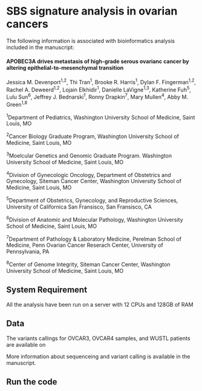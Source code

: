 # SBS signature analysis in ovarian cancers 
The following information is associated with bioinformatics analysis included in the manuscript: 
#### APOBEC3A drives metastasis of high-grade serous ovarianc cancer by altering epithelial-to-mesenchymal transition
Jessica M. Devenport<sup>1,2</sup>, Thi Tran<sup>1</sup>, Brooke R. Harris<sup>1</sup>, Dylan F. Fingerman<sup>1,2</sup>, Rachel A. Deweerd<sup>1,2</sup>, 
Lojain Elkhidir<sup>1</sup>, Danielle LaVigne<sup>1,3</sup>, Katherine Fuh<sup>5</sup>, Lulu Sun<sup>6</sup>, Jeffrey J. Bednarski<sup>1</sup>, 
Ronny Drapkin<sup>7</sup>, Mary Mullen<sup>4</sup>, Abby M. Green<sup>1,8</sup>

<sup>1</sup>Department of Pediatrics, Washington University School of Medicine, Saint Louis, MO

<sup>2</sup>Cancer Biology Graduate Program, Washington University School of Medicine, Saint Louis, MO

<sup>3</sup>Moelcular Genetics and Genomic Graduate Program. Washington University School of Medicine, Saint Louis, MO

<sup>4</sup>Division of Gynecologic Oncology, Department of Obstetrics and Gynecology, Siteman Cancer Center, Washington University School of Medicine, 
Saint Louis, MO

<sup>5</sup>Department of Obstetrics, Gynecology, and Reproductive Sciences, University of Californica San Fransisco, San Fransisco, CA

<sup>6</sup>Division of Anatomic and Molecular Pathology, Washington University School of Medicine, Saint Louis, MO

<sup>7</sup>Department of Pathology & Laboratory Medicine, Perelman School of Medicine, Penn Ovarian Cancer Reserach Center, University of Pennsylvania, PA

<sup>8</sup>Center of Genome Integrity, Siteman Cancer Center, Washington University School of Medicine, Saint Louis, MO

## System Requirement

All the analysis have been run on a server with 12 CPUs and 128GB of RAM
## Data

The variants callings for OVCAR3, OVCAR4 samples, and WUSTL patients are available on

More information about sequenceing and variant calling is available in the manuscript. 

## Run the code
